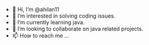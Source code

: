 - 👋 Hi, I’m @ahilan11
- 👀 I’m interested in solving coding issues.
- 🌱 I’m currently learning java.
- 💞️ I’m looking to collaborate on java related projects.
- 📫 How to reach me ...

<!---
ahilan11/ahilan11 is a ✨ special ✨ repository because its `README.md` (this file) appears on your GitHub profile.
You can click the Preview link to take a look at your changes.
--->
